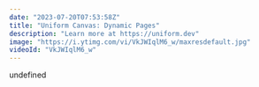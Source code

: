 ```yaml
---
date: "2023-07-20T07:53:58Z"
title: "Uniform Canvas: Dynamic Pages"
description: "Learn more at https://uniform.dev"
image: "https://i.ytimg.com/vi/VkJWIqlM6_w/maxresdefault.jpg"
videoId: "VkJWIqlM6_w"
---
```


undefined
